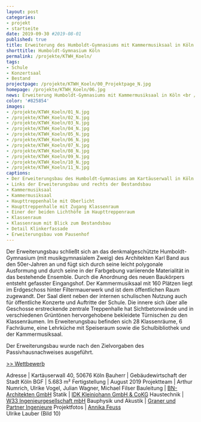 ```yaml
---
layout: post
categories:
- projekt
- startseite
date: 2019-09-30 #2019-08-01
published: true
title: Erweiterung des Humboldt-Gymnasiums mit Kammermusiksaal in Köln
shorttitle: Humboldt-Gymnasium Köln
permalink: /projekte/KTWH_Koeln/
tags: 
- Schule
- Konzertsaal
- Bestand
projectpage: /projekte/KTWH_Koeln/00_Projektpage_N.jpg
homepage: /projekte/KTWH_Koeln/06.jpg
news: Erweiterung Humboldt-Gymnasiums mit Kammermusiksaal in Köln <br />
color: '#825854'
images:
- /projekte/KTWH_Koeln/01_N.jpg
- /projekte/KTWH_Koeln/02_N.jpg
- /projekte/KTWH_Koeln/03_N.jpg
- /projekte/KTWH_Koeln/04_N.jpg
- /projekte/KTWH_Koeln/05_N.jpg
- /projekte/KTWH_Koeln/06_N.jpg
- /projekte/KTWH_Koeln/07_N.jpg
- /projekte/KTWH_Koeln/08_N.jpg
- /projekte/KTWH_Koeln/09_N.jpg
- /projekte/KTWH_Koeln/10_N.jpg
- /projekte/KTWH_Koeln/11_N.jpg
captions:
- Der Erweiterungsbau des Humboldt-Gymnasiums am Kartäuserwall in Köln
- Links der Erweiterungsbau und rechts der Bestandsbau
- Kammermusiksaal
- Kammermusiksaal
- Haupttreppenhalle mit Oberlicht
- Haupttreppenhalle mit Zugang Klassenraum
- Einer der beiden Lichthöfe im Haupttreppenraum 
- Klassenraum
- Klassenraum mit Blick zum Bestandsbau
- Detail Klinkerfassade
- Erweiterungsbau vom Pausenhof
---
```


Der Erweiterungsbau schließt sich an das denkmalgeschützte Humboldt-Gymnasium (mit musikgymnasialem Zweig) des Architekten Karl Band aus den 50er-Jahren an und fügt sich durch seine leicht polygonale Ausformung und durch seine in der Farbgebung variierende Materialität in das bestehende Ensemble. Durch die Anordnung des neuen Baukörpers entsteht gefasster Eingangshof. Der Kammermusiksaal mit 160 Plätzen liegt im Erdgeschoss hinter Filtermauerwerk und ist dem öffentlichen Raum zugewandt. Der Saal dient neben der internen schulischen Nutzung auch für öffentliche Konzerte und Auftritte der Schule. Die innere sich über alle Geschosse erstreckende zentrale Treppenhalle hat Sichtbetonwände und in verschiedenen Grüntönen hervorgehobene bekleidete Türnischen zu den Klassenräumen. Im Erweiterungsbau befinden sich 28 Klassenräume, 6 Fachräume, eine Lehrküche mit Speiseraum sowie die Schulbibliothek und der Kammermusiksaal. 

Der Erweiterungsbau wurde nach den Zielvorgaben des Passivhausnachweises ausgeführt.

[\>> Wettbewerb](../projekte/WBW_KTWH_Koeln/)

Adresse					|		Kartäuserwall 40, 50676 Köln
Bauherr					|		Gebäudewirtschaft der Stadt Köln
BGF						|		5.683 m²
Fertigstellung			|		August 2019
Projektteam				|		Arthur Numrich, Ulrike Vogel, Julian Wagner, Michael Filser
Bauleitung 				|		[BN-Architekten GmbH](https://bn-a.de/home/)
Statik 					| 		[IDK Kleinjohann GmbH & CoKG](http://www.idk-koeln.de/home/)
Haustechnik 			| 		[W33 Ingenieurgesellschaft mbH](https://www.w33-berlin.de)
Bauphysik und Akustik 	| 		[Graner und Partner Ingenieure](http://www.graner-ingenieure.de)
Projektfotos			|		[Annika Feuss](https://annikafeuss.com)<br /> Ulrike Lauber (Bild 10)